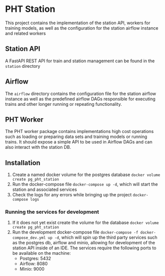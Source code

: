 # PHT Station
This project contains the implementation of the station API, workers for training models, as well as the configuration for the station airflow instance and related workers

## Station API
A FastAPI REST API for train and station management can be found in the `station` directory

## Airflow
The `airflow` directory contains the configuration file for the station airflow instance as well as the predefined airflow
DAGs responsible for executing trains and other longer running or repeating functionality.

## PHT Worker
The PHT worker package contains implementations high cost operations such as loading or preparing data sets and training models
or running trains. It should expose a simple API to be used in Airflow DAGs and can also interact with the station DB.

## Installation
1. Create a named docker volume for the postgres database `docker volume create pg_pht_station`
1. Run the docker-compose file `docker-compose up -d`, which will start the station and associated services
1. Check the logs for any errors while bringing up the project `docker-compose logs`

### Running the services for development
1. If it does not yet exist create the volume for the database `docker volume create pg_pht_station`
1. Run the development docker-compose file `docker-compose -f docker-compose_dev.yml up -d`, which will spin up the third
party services such as the postgres db, airflow and minio, allowing for development of the station API inside of an IDE.
   The services require the following ports to be available on the machine:
   - Postgres: 5432
   - Airflow: 8080
   - Minio: 9000

   

